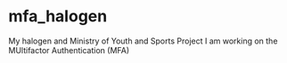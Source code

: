 # mfa_halogen
 My halogen and Ministry of Youth and Sports Project
I am working on the MUltifactor Authentication (MFA)
